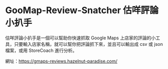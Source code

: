# GooMap-Review-Snatcher 估咩評論小扒手

估咩評論小扒手是一個可以幫助你快速抓取 Google Maps 上店家的評論的小工具，只要輸入店家名稱，就可以幫你把評論抓下來，並且可以輸出成 csv 或 json 檔案，或用 StoreCoach 進行分析。

網址：https://gmaps-reviews.hazelnut-paradise.com/
